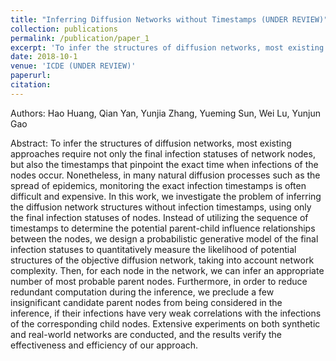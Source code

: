 ```yaml
---
title: "Inferring Diffusion Networks without Timestamps (UNDER REVIEW)"
collection: publications
permalink: /publication/paper_1
excerpt: 'To infer the structures of diffusion networks, most existing approaches require not only the final infection statuses of network nodes, but also the timestamps that pinpoint the exact time when infections of the nodes occur. Nonetheless, in many natural diffusion processes such as the spread of epidemics, monitoring the exact infection timestamps is often difficult and expensive. In this work, we investigate the problem of inferring the diffusion network structures without infection timestamps, using only the final infection statuses of nodes. Instead of utilizing the sequence of timestamps to determine the potential parent-child influence relationships between the nodes, we design a probabilistic generative model of the final infection statuses to quantitatively measure the likelihood of potential structures of the objective diffusion network, taking into account network complexity. Then, for each node in the network, we can infer an appropriate number of most probable parent nodes. Furthermore, in order to reduce redundant computation during the inference, we preclude a few insignificant candidate parent nodes from being considered in the inference, if their infections have very weak correlations with the infections of the corresponding child nodes. Extensive experiments on both synthetic and real-world networks are conducted, and the results verify the effectiveness and efficiency of our approach.'
date: 2018-10-1
venue: 'ICDE (UNDER REVIEW)'
paperurl: 
citation: 
---
```


Authors: Hao Huang, Qian Yan, Yunjia Zhang, Yueming Sun, Wei Lu, Yunjun Gao

Abstract: To infer the structures of diffusion networks, most existing approaches require not only the final infection statuses of network nodes, but also the timestamps that pinpoint the exact time when infections of the nodes occur. Nonetheless, in many natural diffusion processes such as the spread of epidemics, monitoring the exact infection timestamps is often difficult and expensive. In this work, we investigate the problem of inferring the diffusion network structures without infection timestamps, using only the final infection statuses of nodes. Instead of utilizing the sequence of timestamps to determine the potential parent-child influence relationships between the nodes, we design a probabilistic generative model of the final infection statuses to quantitatively measure the likelihood of potential structures of the objective diffusion network, taking into account network complexity. Then, for each node in the network, we can infer an appropriate number of most probable parent nodes. Furthermore, in order to reduce redundant computation during the inference, we preclude a few insignificant candidate parent nodes from being considered in the inference, if their infections have very weak correlations with the infections of the corresponding child nodes. Extensive experiments on both synthetic and real-world networks are conducted, and the results verify the effectiveness and efficiency of our approach.

